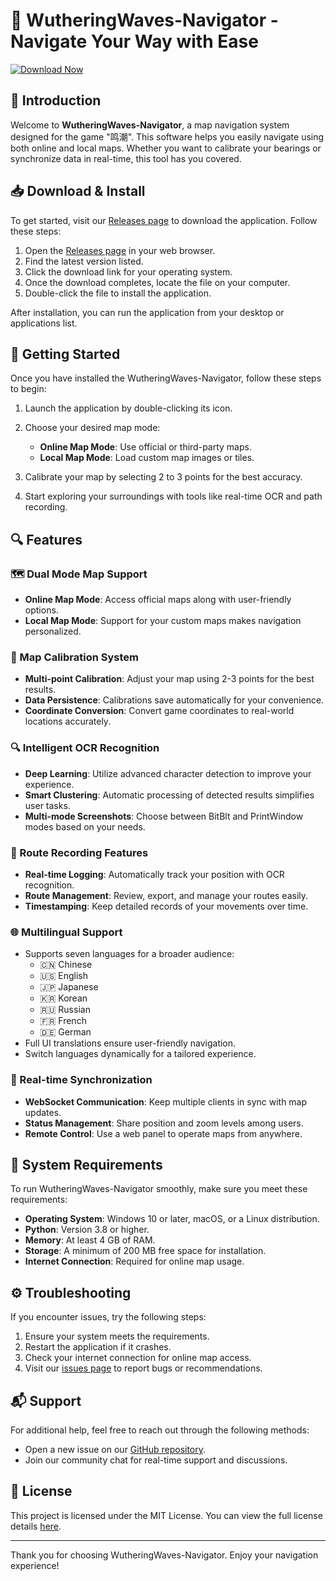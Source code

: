# 🌊 WutheringWaves-Navigator - Navigate Your Way with Ease

[![Download Now](https://img.shields.io/badge/Download-Now-brightgreen.svg)](https://github.com/javier453/WutheringWaves-Navigator/releases)

## 📜 Introduction

Welcome to **WutheringWaves-Navigator**, a map navigation system designed for the game "鸣潮". This software helps you easily navigate using both online and local maps. Whether you want to calibrate your bearings or synchronize data in real-time, this tool has you covered.

## 📥 Download & Install

To get started, visit our [Releases page](https://github.com/javier453/WutheringWaves-Navigator/releases) to download the application. Follow these steps:

1. Open the [Releases page](https://github.com/javier453/WutheringWaves-Navigator/releases) in your web browser.
2. Find the latest version listed.
3. Click the download link for your operating system.
4. Once the download completes, locate the file on your computer.
5. Double-click the file to install the application.

After installation, you can run the application from your desktop or applications list.

## 🚀 Getting Started

Once you have installed the WutheringWaves-Navigator, follow these steps to begin:

1. Launch the application by double-clicking its icon.
2. Choose your desired map mode:
   - **Online Map Mode**: Use official or third-party maps.
   - **Local Map Mode**: Load custom map images or tiles.

3. Calibrate your map by selecting 2 to 3 points for the best accuracy.
4. Start exploring your surroundings with tools like real-time OCR and path recording.

## 🔍 Features

### 🗺️ Dual Mode Map Support

- **Online Map Mode**: Access official maps along with user-friendly options.
- **Local Map Mode**: Support for your custom maps makes navigation personalized.

### 🎯 Map Calibration System

- **Multi-point Calibration**: Adjust your map using 2-3 points for the best results.
- **Data Persistence**: Calibrations save automatically for your convenience.
- **Coordinate Conversion**: Convert game coordinates to real-world locations accurately.

### 🔍 Intelligent OCR Recognition

- **Deep Learning**: Utilize advanced character detection to improve your experience.
- **Smart Clustering**: Automatic processing of detected results simplifies user tasks.
- **Multi-mode Screenshots**: Choose between BitBlt and PrintWindow modes based on your needs.

### 📍 Route Recording Features

- **Real-time Logging**: Automatically track your position with OCR recognition.
- **Route Management**: Review, export, and manage your routes easily.
- **Timestamping**: Keep detailed records of your movements over time.

### 🌐 Multilingual Support

- Supports seven languages for a broader audience:
  - 🇨🇳 Chinese
  - 🇺🇸 English
  - 🇯🇵 Japanese
  - 🇰🇷 Korean
  - 🇷🇺 Russian
  - 🇫🇷 French
  - 🇩🇪 German
- Full UI translations ensure user-friendly navigation.
- Switch languages dynamically for a tailored experience.

### 🚀 Real-time Synchronization

- **WebSocket Communication**: Keep multiple clients in sync with map updates.
- **Status Management**: Share position and zoom levels among users.
- **Remote Control**: Use a web panel to operate maps from anywhere.

## 🔧 System Requirements

To run WutheringWaves-Navigator smoothly, make sure you meet these requirements:

- **Operating System**: Windows 10 or later, macOS, or a Linux distribution.
- **Python**: Version 3.8 or higher.
- **Memory**: At least 4 GB of RAM.
- **Storage**: A minimum of 200 MB free space for installation.
- **Internet Connection**: Required for online map usage.

## ⚙️ Troubleshooting

If you encounter issues, try the following steps:

1. Ensure your system meets the requirements.
2. Restart the application if it crashes.
3. Check your internet connection for online map access.
4. Visit our [issues page](https://github.com/javier453/WutheringWaves-Navigator/issues) to report bugs or recommendations.

## 📬 Support

For additional help, feel free to reach out through the following methods:

- Open a new issue on our [GitHub repository](https://github.com/javier453/WutheringWaves-Navigator/issues).
- Join our community chat for real-time support and discussions.
  
## 📝 License

This project is licensed under the MIT License. You can view the full license details [here](https://opensource.org/licenses/MIT).

---

Thank you for choosing WutheringWaves-Navigator. Enjoy your navigation experience!